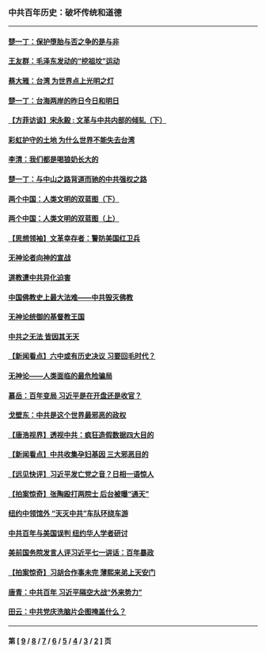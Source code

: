 ### 中共百年历史：破坏传统和道德
---
#### [楚一丁：保护堕胎与否之争的是与非](../../pages/nf1176114/n13815642.md?01060430) 
#### [王友群：毛泽东发动的“挖祖坟”运动](../../pages/nf1176114/n13723639.md?01060430) 
#### [蔡大雅：台湾 为世界点上光明之灯](../../pages/nf1176114/n13531530.md?01060430) 
#### [楚一丁：台海两岸的昨日今日和明日](../../pages/nf1176114/n13531468.md?01060430) 
#### [【方菲访谈】宋永毅 : 文革与中共内部的倾轧（下）](../../pages/nf1176114/n13486836.md?01060430) 
#### [彩虹护守的土地 为什么世界不能失去台湾](../../pages/nf1176114/n13476849.md?01060430) 
#### [李清：我们都是喝狼奶长大的](../../pages/nf1176114/n13471478.md?01060430) 
#### [楚一丁：与中山之路背道而驰的中共强权之路](../../pages/nf1176114/n13437270.md?01060430) 
#### [两个中国：人类文明的双蓝图（下）](../../pages/nf1176114/n13423132.md?01060430) 
#### [两个中国：人类文明的双蓝图（上）](../../pages/nf1176114/n13422687.md?01060430) 
#### [【思想领袖】文革幸存者：警防美国红卫兵](../../pages/nf1176114/n13339289.md?01060430) 
#### [无神论者向神的宣战](../../pages/nf1176114/n13281535.md?01060430) 
#### [道教遭中共异化迫害](../../pages/nf1176114/n13281463.md?01060430) 
#### [中国佛教史上最大法难——中共毁灭佛教](../../pages/nf1176114/n13281397.md?01060430) 
#### [无神论统御的基督教王国](../../pages/nf1176114/n13281280.md?01060430) 
#### [中共之无法 皆因其无天](../../pages/nf1176114/n13281088.md?01060430) 
#### [【新闻看点】六中或有历史决议 习要回毛时代？](../../pages/nf1176114/n13222895.md?01060430) 
#### [无神论——人类面临的最危险骗局](../../pages/nf1176114/n13196137.md?01060430) 
#### [慕岳：百年变局 习近平是在开盘还是收官？](../../pages/nf1176114/n13206516.md?01060430) 
#### [戈壁东：中共是这个世界最邪恶的政权](../../pages/nf1176114/n13085641.md?01060430) 
#### [【唐浩视界】透视中共：疯狂造假数据四大目的](../../pages/nf1176114/n13080590.md?01060430) 
#### [【新闻看点】中共收集孕妇基因 三大邪恶目的](../../pages/nf1176114/n13077182.md?01060430) 
#### [【远见快评】习近平发亡党之音？日相一语惊人](../../pages/nf1176114/n13074809.md?01060430) 
#### [【拍案惊奇】张陶殴打两院士 后台被曝“通天”](../../pages/nf1176114/n13070496.md?01060430) 
#### [纽约中领馆外 “天灭中共”车队环绕车游](../../pages/nf1176114/n13070693.md?01060430) 
#### [中共百年与美国误判 纽约华人学者研讨](../../pages/nf1176114/n13067969.md?01060430) 
#### [美前国务院发言人评习近平七一讲话：百年暴政](../../pages/nf1176114/n13066986.md?01060430) 
#### [【拍案惊奇】习胡合作事未完 薄熙来弟上天安门](../../pages/nf1176114/n13065867.md?01060430) 
#### [唐青：中共百年 习近平隔空大战“外来势力”](../../pages/nf1176114/n13065976.md?01060430) 
#### [田云：中共党庆洗脑片企图掩盖什么？](../../pages/nf1176114/n13064395.md?01060430) 

---
#### 第 [ [9](./9.md?01060430) / [8](./8.md?01060430) / [7](./7.md?01060430) / [6](./6.md?01060430) / [5](./5.md?01060430) / [4](./4.md?01060430) / [3](./3.md?01060430) / [2](./2.md?01060430) ] 页

